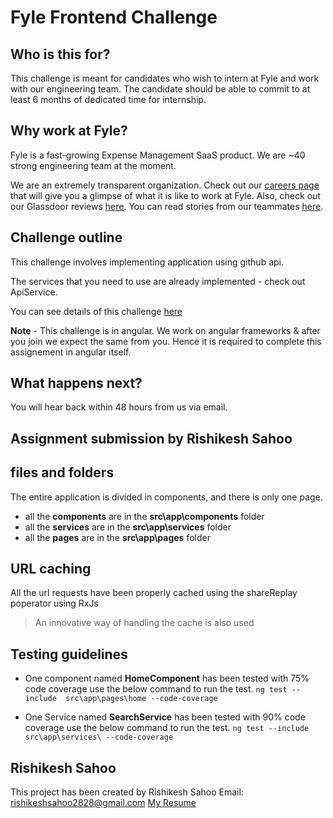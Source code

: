 # Fyle Frontend Challenge

## Who is this for?

This challenge is meant for candidates who wish to intern at Fyle and work with our engineering team. The candidate should be able to commit to at least 6 months of dedicated time for internship.

## Why work at Fyle?

Fyle is a fast-growing Expense Management SaaS product. We are ~40 strong engineering team at the moment. 

We are an extremely transparent organization. Check out our [careers page](https://careers.fylehq.com) that will give you a glimpse of what it is like to work at Fyle. Also, check out our Glassdoor reviews [here](https://www.glassdoor.co.in/Reviews/Fyle-Reviews-E1723235.htm). You can read stories from our teammates [here](https://stories.fylehq.com).

## Challenge outline

This challenge involves implementing application using github api. 

The services that you need to use are already implemented - check out ApiService.

You can see details of this challenge [here](https://fyleuniverse.notion.site/fyleuniverse/Fyle-Frontend-development-challenge-cb5085e5e0864e769e7b98c694400aaa)

__Note__ - This challenge is in angular. We work on angular frameworks & after you join we expect the same from you. Hence it is required to complete this assignement in angular itself.

## What happens next?

You will hear back within 48 hours from us via email.

## Assignment submission by Rishikesh Sahoo






## files and folders

The entire application is divided in components, and there is only one page.

 - all the **components** are in the **src\app\components** folder
 - all the **services** are in the **src\app\services** folder
 - all the **pages** are in the **src\app\pages** folder


## URL caching 

All the url requests have been properly cached using the shareReplay poperator using RxJs

> An innovative way of handling the cache is also used


## Testing guidelines 

- One component named **HomeComponent** has been tested with 75% code coverage
use the below command to run the test.
    ``` ng test --include  src\app\pages\home --code-coverage ```


- One Service named **SearchService** has been tested with 90% code coverage
use the below command to run the test.
    ``` ng test --include  src\app\services\ --code-coverage ```


## Rishikesh Sahoo

This project has been created by Rishikesh Sahoo
Email: rishikeshsahoo2828@gmail.com
[My Resume](https://drive.google.com/file/d/1-ywENnDZ5c2Dbl8b6U1SjMzdt1WqYBtX/view?usp=drive_link)





